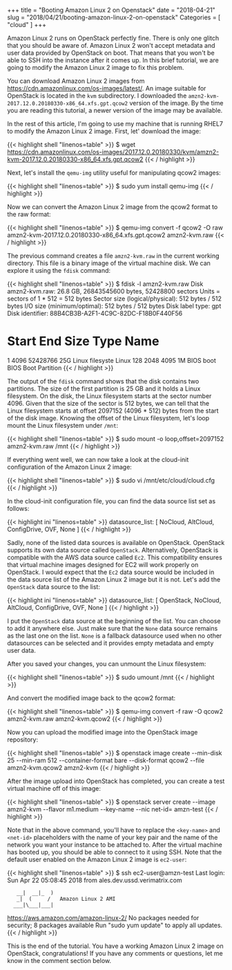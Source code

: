 +++
title = "Booting Amazon Linux 2 on Openstack"
date = "2018-04-21"
slug = "2018/04/21/booting-amazon-linux-2-on-openstack"
Categories = [ "cloud" ]
+++

Amazon Linux 2 runs on OpenStack perfectly fine. There is only one glitch that you should be aware of. Amazon Linux 2 won't accept metadata and user data provided by OpenStack on boot. That means that you won't be able to SSH into the instance after it comes up. In this brief tutorial, we are going to modify the Amazon Linux 2 image to fix this problem.

<!--more-->

You can download Amazon Linux 2 images from https://cdn.amazonlinux.com/os-images/latest/. An image suitable for OpenStack is located in the `kvm` subdirectory. I downloaded the `amzn2-kvm-2017.12.0.20180330-x86_64.xfs.gpt.qcow2` version of the image. By the time you are reading this tutorial, a newer version of the image may be available.

In the rest of this article, I'm going to use my machine that is running RHEL7 to modify the Amazon Linux 2 image. First, let' download the image:

{{< highlight shell "linenos=table" >}}
$ wget https://cdn.amazonlinux.com/os-images/2017.12.0.20180330/kvm/amzn2-kvm-2017.12.0.20180330-x86_64.xfs.gpt.qcow2
{{< / highlight >}}

Next, let's install the `qemu-img` utility useful for manipulating qcow2 images:

{{< highlight shell "linenos=table" >}}
$ sudo yum install qemu-img
{{< / highlight >}}

Now we can convert the Amazon Linux 2 image from the qcow2 format to the raw format:

{{< highlight shell "linenos=table" >}}
$ qemu-img convert -f qcow2 -O raw amzn2-kvm-2017.12.0.20180330-x86_64.xfs.gpt.qcow2 amzn2-kvm.raw
{{< / highlight >}}

The previous command creates a file `amzn2-kvm.raw` in the current working directory. This file is a binary image of the virtual machine disk. We can explore it using the `fdisk` command:

{{< highlight shell "linenos=table" >}}
$ fdisk -l amzn2-kvm.raw
Disk amzn2-kvm.raw: 26.8 GB, 26843545600 bytes, 52428800 sectors
Units = sectors of 1 * 512 = 512 bytes
Sector size (logical/physical): 512 bytes / 512 bytes
I/O size (minimum/optimal): 512 bytes / 512 bytes
Disk label type: gpt
Disk identifier: 88B4CB3B-A2F1-4C9C-82DC-F18B0F440F56


#         Start          End    Size  Type            Name
 1         4096     52428766     25G  Linux filesyste Linux
128         2048         4095      1M  BIOS boot       BIOS Boot Partition
{{< / highlight >}}

The output of the `fdisk` command shows that the disk contains two partitions. The size of the first partition is 25 GB and it holds a Linux filesystem. On the disk, the Linux filesystem starts at the sector number 4096. Given that the size of the sector is 512 bytes, we can tell that the Linux filesystem starts at offset 2097152 (4096 * 512) bytes from the start of the disk image. Knowing the offset of the Linux filesystem, let's loop mount the Linux filesystem under `/mnt`:

{{< highlight shell "linenos=table" >}}
$ sudo mount -o loop,offset=2097152 amzn2-kvm.raw /mnt
{{< / highlight >}}

If everything went well, we can now take a look at the cloud-init configuration of the Amazon Linux 2 image:

{{< highlight shell "linenos=table" >}}
$ sudo vi /mnt/etc/cloud/cloud.cfg
{{< / highlight >}}

In the cloud-init configuration file, you can find the data source list set as follows:

{{< highlight ini "linenos=table" >}}
datasource_list: [ NoCloud, AltCloud, ConfigDrive, OVF, None ]
{{< / highlight >}}

Sadly, none of the listed data sources is available on OpenStack. OpenStack supports its own data source called `OpenStack`. Alternatively, OpenStack is compatible with the AWS data source called `Ec2`. This compatibility ensures that virtual machine images designed for EC2 will work properly on OpenStack. I would expect that the `Ec2` data source would be included in the data source list of the Amazon Linux 2 image but it is not. Let's add the `OpenStack` data source to the list:

{{< highlight ini "linenos=table" >}}
datasource_list: [ OpenStack, NoCloud, AltCloud, ConfigDrive, OVF, None ]
{{< / highlight >}}

I put the `OpenStack` data source at the beginning of the list. You can choose to add it anywhere else. Just make sure that the `None` data source remains as the last one on the list. `None` is a fallback datasource used when no other datasources can be selected and it provides empty metadata and empty user data.

After you saved your changes, you can unmount the Linux filesystem:

{{< highlight shell "linenos=table" >}}
$ sudo umount /mnt
{{< / highlight >}}

And convert the modified image back to the qcow2 format:

{{< highlight shell "linenos=table" >}}
$ qemu-img convert -f raw -O qcow2 amzn2-kvm.raw amzn2-kvm.qcow2
{{< / highlight >}}

Now you can upload the modified image into the OpenStack image repository:

{{< highlight shell "linenos=table" >}}
$ openstack image create --min-disk 25 --min-ram 512 --container-format bare --disk-format qcow2 --file amzn2-kvm.qcow2 amzn2-kvm
{{< / highlight >}}

After the image upload into OpenStack has completed, you can create a test virtual machine off of this image:

{{< highlight shell "linenos=table" >}}
$ openstack server create --image amzn2-kvm --flavor m1.medium --key-name <key-name> --nic net-id=<net-id> amzn-test
{{< / highlight >}}

Note that in the above command, you'll have to replace the `<key-name>` and `<net-id>` placeholders with the name of your key pair and the name of the network you want your instance to be attached to. After the virtual machine has booted up, you should be able to connect to it using SSH. Note that the default user enabled on the Amazon Linux 2 image is `ec2-user`:

{{< highlight shell "linenos=table" >}}
$ ssh ec2-user@amzn-test
Last login: Sun Apr 22 05:08:45 2018 from ales.dev.ussd.verimatrix.com

       __|  __|_  )
       _|  (     /   Amazon Linux 2 AMI
      ___|\___|___|

https://aws.amazon.com/amazon-linux-2/
No packages needed for security; 8 packages available
Run "sudo yum update" to apply all updates.
{{< / highlight >}}

This is the end of the tutorial. You have a working Amazon Linux 2 image on OpenStack, congratulations! If you have any comments or questions, let me know in the comment section below.
